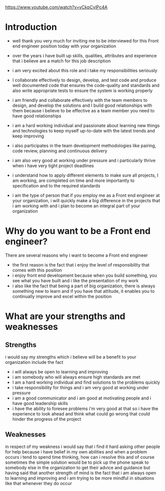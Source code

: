 https://www.youtube.com/watch?v=vCkpCylPc4A

# Introduction

- well thank you very much for inviting me to be interviewed for this Front end engineer position today with your organization
- over the years i have built up skills, qualities, attributes and experience that i believe are a match for this job description
- i am very excited about this role and i take my responsibilities seriously
- I collaborate effectively to design, develop, and test code and produce well documented code that ensures the code-quality and standards and also write appropriate tests to ensure the system is working properly
- i am friendly and collaborate effectively with the team members to design, and develop the solutions and I build good relationships with them because i believe to be effective as a team member you need to have good relationships
- i am a hard working individual and passionate about learning new things and technologies to keep myself up-to-date with the latest trends and keep improving
- i also participates in the team development methodologies like pairing, code review, planning and continuous delivery

- i am also very good at working under pressure and i particularly thrive when i have very tight project deadlines
- i understand how to apply different elements to make sure all projects, I am working, are completed on time and more importantly to specification and to the required standards
- i am the type of person that if you employ me as a Front end engineer at your organization, i will quickly make a big difference in the projects that i am working with and i plan to become an integral part of your organization

# Why do you want to be a Front end engineer?

There are several reasons why i want to become a Front end engineer

- the first reason is the fact that i enjoy the level of responsibility that comes with this position
- i enjoy front end development because when you build something, you see what you have built and i like the presentation of my work
- i also like the fact that being a part of big organization, there is always something new to learn and if you have that attitude, it enables you to continually improve and excel within the position

# What are your strengths and weaknesses

## Strengths

i would say my strengths which i believe will be a benefit to your organization include the fact

- i will always be open to learning and improving
- i am somebody who will always ensure high standards are met
- I am a hard working individual and find solutions to the problems quickly
- i take responsibility for things and i am very good at working under pressure
- i am a good communicator and i am good at motivating people and i have good leadership skills
- i have the ability to foresee problems i'm very good at that so i have the experience to look ahead and think what could go wrong that could hinder the progress of the project

## Weaknesses

in respect of my weakness i would say that i find it hard asking other people for help because i have belief in my own abilities and when a problem occurs i tend to spend time thinking, how can i resolve this and of course sometimes the simple solution would be to pick up the phone speak to somebody else in the organization to get their advice and guidance but having said that another strength of mind is the fact that i am always open to learning and improving and i am trying to be more mindful in situations like that whenever they do occur
